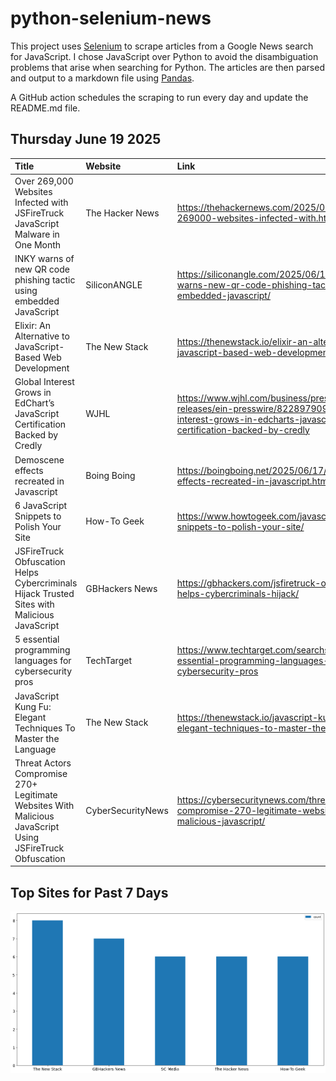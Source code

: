 # python-selenium-news

This project uses [Selenium](https://www.seleniumhq.org/) to scrape articles from a Google News search for JavaScript.
I chose JavaScript over Python to avoid the disambiguation problems that arise when searching for Python.
The articles are then parsed and output to a markdown file using [Pandas](https://pandas.pydata.org/).

A GitHub action schedules the scraping to run every day and update the README.md file.

## Thursday June 19 2025


| Title                                                                                                     | Website           | Link                                                                                                                                             |
|:----------------------------------------------------------------------------------------------------------|:------------------|:-------------------------------------------------------------------------------------------------------------------------------------------------|
| Over 269,000 Websites Infected with JSFireTruck JavaScript Malware in One Month                           | The Hacker News   | https://thehackernews.com/2025/06/over-269000-websites-infected-with.html                                                                        |
| INKY warns of new QR code phishing tactic using embedded JavaScript                                       | SiliconANGLE      | https://siliconangle.com/2025/06/18/inky-warns-new-qr-code-phishing-tactic-using-embedded-javascript/                                            |
| Elixir: An Alternative to JavaScript-Based Web Development                                                | The New Stack     | https://thenewstack.io/elixir-an-alternative-to-javascript-based-web-development/                                                                |
| Global Interest Grows in EdChart’s JavaScript Certification Backed by Credly                              | WJHL              | https://www.wjhl.com/business/press-releases/ein-presswire/822897909/global-interest-grows-in-edcharts-javascript-certification-backed-by-credly |
| Demoscene effects recreated in Javascript                                                                 | Boing Boing       | https://boingboing.net/2025/06/17/demoscene-effects-recreated-in-javascript.html                                                                 |
| 6 JavaScript Snippets to Polish Your Site                                                                 | How-To Geek       | https://www.howtogeek.com/javascript-snippets-to-polish-your-site/                                                                               |
| JSFireTruck Obfuscation Helps Cybercriminals Hijack Trusted Sites with Malicious JavaScript               | GBHackers News    | https://gbhackers.com/jsfiretruck-obfuscation-helps-cybercriminals-hijack/                                                                       |
| 5 essential programming languages for cybersecurity pros                                                  | TechTarget        | https://www.techtarget.com/searchsecurity/tip/5-essential-programming-languages-for-cybersecurity-pros                                           |
| JavaScript Kung Fu: Elegant Techniques To Master the Language                                             | The New Stack     | https://thenewstack.io/javascript-kung-fu-elegant-techniques-to-master-the-language/                                                             |
| Threat Actors Compromise 270+ Legitimate Websites With Malicious JavaScript Using JSFireTruck Obfuscation | CyberSecurityNews | https://cybersecuritynews.com/threat-actors-compromise-270-legitimate-websites-with-malicious-javascript/                                        |
## Top Sites for Past 7 Days

![Graph of Top Sites](https://raw.githubusercontent.com/dan-mba/python-selenium-news/main/last-week.png)
